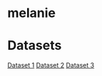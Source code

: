 # melanie

# Datasets
[Dataset 1](https://researchlab.blob.core.windows.net/datasets/GELS%20Datasets/livestream_1.zip)
[Dataset 2](https://researchlab.blob.core.windows.net/datasets/GELS%20Datasets/livestream_2.zip)
[Dataset 3](https://researchlab.blob.core.windows.net/datasets/GELS%20Datasets/livestream_3.zip)
